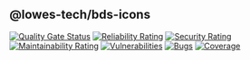 ## @lowes-tech/bds-icons

[![Quality Gate Status](http://lxappsonrqas001.lowes.com:9000/api/project_badges/measure?project=backyard-bds-icons&metric=alert_status)](http://lxappsonrqas001.lowes.com:9000/dashboard?id=backyard-bds-icons)
[![Reliability Rating](http://lxappsonrqas001.lowes.com:9000/api/project_badges/measure?project=backyard-bds-icons&metric=reliability_rating)](http://lxappsonrqas001.lowes.com:9000/dashboard?id=backyard-bds-icons)
[![Security Rating](http://lxappsonrqas001.lowes.com:9000/api/project_badges/measure?project=backyard-bds-icons&metric=security_rating)](http://lxappsonrqas001.lowes.com:9000/dashboard?id=backyard-bds-icons)
[![Maintainability Rating](http://lxappsonrqas001.lowes.com:9000/api/project_badges/measure?project=backyard-bds-icons&metric=sqale_rating)](http://lxappsonrqas001.lowes.com:9000/dashboard?id=backyard-bds-icons)
[![Vulnerabilities](http://lxappsonrqas001.lowes.com:9000/api/project_badges/measure?project=backyard-bds-icons&metric=vulnerabilities)](http://lxappsonrqas001.lowes.com:9000/dashboard?id=backyard-bds-icons)
[![Bugs](http://lxappsonrqas001.lowes.com:9000/api/project_badges/measure?project=backyard-bds-icons&metric=bugs)](http://lxappsonrqas001.lowes.com:9000/dashboard?id=backyard-bds-icons)
[![Coverage](http://lxappsonrqas001.lowes.com:9000/api/project_badges/measure?project=backyard-bds-icons&metric=coverage)](http://lxappsonrqas001.lowes.com:9000/dashboard?id=backyard-bds-icons)